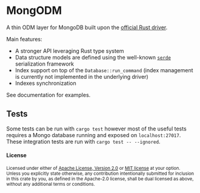 MongODM
=======

A thin ODM layer for MongoDB built upon the [official Rust driver](https://github.com/mongodb/mongo-rust-driver).

Main features:

- A stronger API leveraging Rust type system
- Data structure models are defined using the well-known [`serde`](https://github.com/serde-rs/serde) serialization framework
- Index support on top of the `Database::run_command` (index management is currently not implemented in the underlying driver)
- Indexes synchronization

See documentation for examples.

## Tests

Some tests can be run with `cargo test` however most of the useful tests requires a Mongo database running and exposed on `localhost:27017`.
These integration tests are run with `cargo test -- --ignored`.

#### License

<sup>
Licensed under either of <a href="LICENSE-APACHE">Apache License, Version
2.0</a> or <a href="LICENSE-MIT">MIT license</a> at your option.
</sup>

<br>

<sub>
Unless you explicitly state otherwise, any contribution intentionally submitted
for inclusion in this crate by you, as defined in the Apache-2.0 license, shall
be dual licensed as above, without any additional terms or conditions.
</sub>
